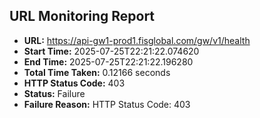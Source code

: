 ## URL Monitoring Report

- **URL:** https://api-gw1-prod1.fisglobal.com/gw/v1/health
- **Start Time:** 2025-07-25T22:21:22.074620
- **End Time:** 2025-07-25T22:21:22.196280
- **Total Time Taken:** 0.12166 seconds
- **HTTP Status Code:** 403
- **Status:** Failure
- **Failure Reason:** HTTP Status Code: 403
